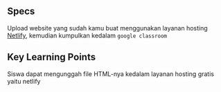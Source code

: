 ## Specs
Upload website yang sudah kamu buat menggunakan layanan hosting [Netlify](https://netlify.com), kemudian kumpulkan kedalam `google classroom`

## Key Learning Points
Siswa dapat mengunggah file HTML-nya kedalam layanan hosting gratis yaitu netlify